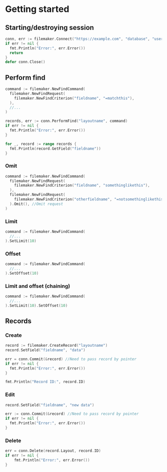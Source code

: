 # Getting started

## Starting/destroying session
``` go
conn, err := filemaker.Connect("https://example.com", "database", "username", "password")
if err != nil {
  fmt.Println("Error:", err.Error())
  return
}
defer conn.Close()
```

## Perform find
``` go
command := filemaker.NewFindCommand(
  filemaker.NewFindRequest(
    filemaker.NewFindCriterion("fieldname", "=matchthis"),
  ),
  //...
)

records, err := conn.PerformFind("layoutname", command)
if err != nil {
  fmt.Println("Error:", err.Error())
}

for _, record := range records {
  fmt.Println(record.GetField("fieldname"))
}
```

### Omit
``` go
command := filemaker.NewFindCommand(
  filemaker.NewFindRequest(
    filemaker.NewFindCriterion("fieldname", "somethinglikethis"),
  ),
  filemaker.NewFindRequest(
    filemaker.NewFindCriterion("otherfieldname", "=notsomethinglikethis"),
  ).Omit(), //Omit request
)
```

### Limit
``` go
command := filemaker.NewFindCommand(
  //...
).SetLimit(10)
```

### Offset
``` go
command := filemaker.NewFindCommand(
  //...
).SetOffset(10)
```

### Limit and offset (chaining)
``` go
command := filemaker.NewFindCommand(
  //...
).SetLimit(10).SetOffset(10)
```

## Records

### Create
``` go
record := filemaker.CreateRecord("layoutname")
record.SetField("fieldname", "data")

err = conn.Commit(&record) //Need to pass record by pointer
if err != nil {
  fmt.Println("Error:", err.Error())
}

fmt.Println("Record ID:", record.ID)
```

### Edit
``` go
record.SetField("fieldname", "new data")

err := conn.Commit(&record) //Need to pass record by pointer
if err != nil {
  fmt.Println("Error:", err.Error())
}
```

### Delete
``` go
err = conn.Delete(record.Layout, record.ID)
if err != nil {
	fmt.Println("Error:", err.Error())
}
```